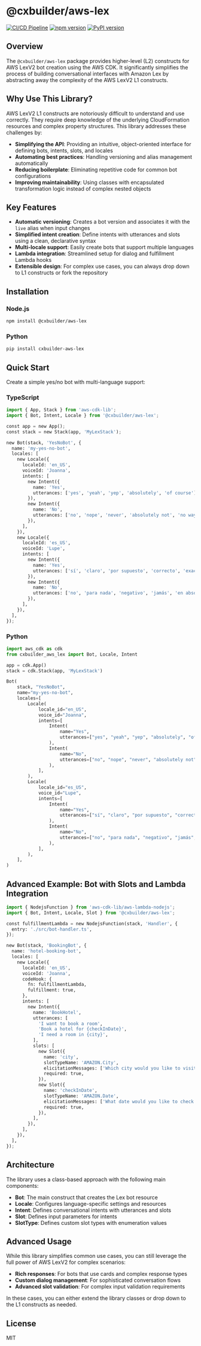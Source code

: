 # @cxbuilder/aws-lex

[![CI/CD Pipeline](https://github.com/cxbuilder/aws-lex/actions/workflows/ci-cd.yml/badge.svg)](https://github.com/cxbuilder/aws-lex/actions/workflows/ci-cd.yml)
[![npm version](https://badge.fury.io/js/@cxbuilder%2Faws-lex.svg)](https://badge.fury.io/js/@cxbuilder%2Faws-lex)
[![PyPI version](https://badge.fury.io/py/cxbuilder-aws-lex.svg)](https://badge.fury.io/py/cxbuilder-aws-lex)

## Overview

The `@cxbuilder/aws-lex` package provides higher-level (L2) constructs for AWS LexV2 bot creation using the AWS CDK. It significantly simplifies the process of building conversational interfaces with Amazon Lex by abstracting away the complexity of the AWS LexV2 L1 constructs.

## Why Use This Library?

AWS LexV2 L1 constructs are notoriously difficult to understand and use correctly. They require deep knowledge of the underlying CloudFormation resources and complex property structures. This library addresses these challenges by:

* **Simplifying the API**: Providing an intuitive, object-oriented interface for defining bots, intents, slots, and locales
* **Automating best practices**: Handling versioning and alias management automatically
* **Reducing boilerplate**: Eliminating repetitive code for common bot configurations
* **Improving maintainability**: Using classes with encapsulated transformation logic instead of complex nested objects

## Key Features

* **Automatic versioning**: Creates a bot version and associates it with the `live` alias when input changes
* **Simplified intent creation**: Define intents with utterances and slots using a clean, declarative syntax
* **Multi-locale support**: Easily create bots that support multiple languages
* **Lambda integration**: Streamlined setup for dialog and fulfillment Lambda hooks
* **Extensible design**: For complex use cases, you can always drop down to L1 constructs or fork the repository

## Installation

### Node.js

```bash
npm install @cxbuilder/aws-lex
```

### Python

```bash
pip install cxbuilder-aws-lex
```

## Quick Start

Create a simple yes/no bot with multi-language support:

### TypeScript

```python
import { App, Stack } from 'aws-cdk-lib';
import { Bot, Intent, Locale } from '@cxbuilder/aws-lex';

const app = new App();
const stack = new Stack(app, 'MyLexStack');

new Bot(stack, 'YesNoBot', {
  name: 'my-yes-no-bot',
  locales: [
    new Locale({
      localeId: 'en_US',
      voiceId: 'Joanna',
      intents: [
        new Intent({
          name: 'Yes',
          utterances: ['yes', 'yeah', 'yep', 'absolutely', 'of course'],
        }),
        new Intent({
          name: 'No',
          utterances: ['no', 'nope', 'never', 'absolutely not', 'no way'],
        }),
      ],
    }),
    new Locale({
      localeId: 'es_US',
      voiceId: 'Lupe',
      intents: [
        new Intent({
          name: 'Yes',
          utterances: ['sí', 'claro', 'por supuesto', 'correcto', 'exacto'],
        }),
        new Intent({
          name: 'No',
          utterances: ['no', 'para nada', 'negativo', 'jamás', 'en absoluto'],
        }),
      ],
    }),
  ],
});
```

### Python

```python
import aws_cdk as cdk
from cxbuilder_aws_lex import Bot, Locale, Intent

app = cdk.App()
stack = cdk.Stack(app, 'MyLexStack')

Bot(
    stack, "YesNoBot",
    name="my-yes-no-bot",
    locales=[
        Locale(
            locale_id="en_US",
            voice_id="Joanna",
            intents=[
                Intent(
                    name="Yes",
                    utterances=["yes", "yeah", "yep", "absolutely", "of course"],
                ),
                Intent(
                    name="No",
                    utterances=["no", "nope", "never", "absolutely not", "no way"],
                ),
            ],
        ),
        Locale(
            locale_id="es_US",
            voice_id="Lupe",
            intents=[
                Intent(
                    name="Yes",
                    utterances=["sí", "claro", "por supuesto", "correcto", "exacto"],
                ),
                Intent(
                    name="No",
                    utterances=["no", "para nada", "negativo", "jamás", "en absoluto"],
                ),
            ],
        ),
    ],
)
```

## Advanced Example: Bot with Slots and Lambda Integration

```python
import { NodejsFunction } from 'aws-cdk-lib/aws-lambda-nodejs';
import { Bot, Intent, Locale, Slot } from '@cxbuilder/aws-lex';

const fulfillmentLambda = new NodejsFunction(stack, 'Handler', {
  entry: './src/bot-handler.ts',
});

new Bot(stack, 'BookingBot', {
  name: 'hotel-booking-bot',
  locales: [
    new Locale({
      localeId: 'en_US',
      voiceId: 'Joanna',
      codeHook: {
        fn: fulfillmentLambda,
        fulfillment: true,
      },
      intents: [
        new Intent({
          name: 'BookHotel',
          utterances: [
            'I want to book a room',
            'Book a hotel for {checkInDate}',
            'I need a room in {city}',
          ],
          slots: [
            new Slot({
              name: 'city',
              slotTypeName: 'AMAZON.City',
              elicitationMessages: ['Which city would you like to visit?'],
              required: true,
            }),
            new Slot({
              name: 'checkInDate',
              slotTypeName: 'AMAZON.Date',
              elicitationMessages: ['What date would you like to check in?'],
              required: true,
            }),
          ],
        }),
      ],
    }),
  ],
});
```

## Architecture

The library uses a class-based approach with the following main components:

* **Bot**: The main construct that creates the Lex bot resource
* **Locale**: Configures language-specific settings and resources
* **Intent**: Defines conversational intents with utterances and slots
* **Slot**: Defines input parameters for intents
* **SlotType**: Defines custom slot types with enumeration values

## Advanced Usage

While this library simplifies common use cases, you can still leverage the full power of AWS LexV2 for complex scenarios:

* **Rich responses**: For bots that use cards and complex response types
* **Custom dialog management**: For sophisticated conversation flows
* **Advanced slot validation**: For complex input validation requirements

In these cases, you can either extend the library classes or drop down to the L1 constructs as needed.

## License

MIT
